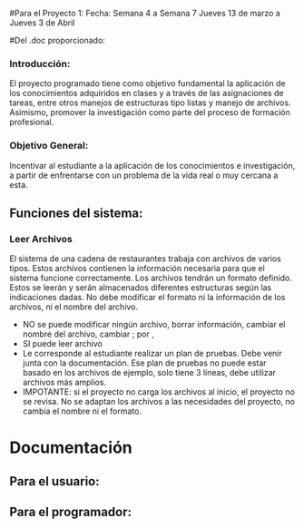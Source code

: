 #Para el Proyecto 1:
Fecha:
  Semana 4 a Semana 7
  Jueves 13 de marzo a Jueves 3 de Abril

#Del .doc proporcionado:
  ### Introducción:
El proyecto programado tiene como objetivo fundamental la aplicación de los conocimientos adquiridos en clases y a través de las asignaciones de tareas, entre otros manejos de estructuras tipo listas y manejo de archivos. Asimismo, promover la investigación como parte del proceso de formación profesional. 

### Objetivo General:
Incentivar al estudiante a la aplicación de los conocimientos e investigación, a partir de enfrentarse con un problema de la vida real o muy cercana a esta.

## Funciones del sistema:
### Leer Archivos
El sistema de una cadena de restaurantes trabaja con archivos de varios tipos. Estos archivos contienen la información necesaria para que el sistema funcione correctamente. Los archivos tendrán un formato definido. Estos se leerán y serán almacenados diferentes estructuras según las indicaciones dadas. No debe modificar el formato ni la información de los archivos, ni el nombre del archivo.
- NO se puede modificar ningún archivo, borrar información, cambiar el nombre del archivo, cambiar ; por ,
- SI puede leer archivo
- Le corresponde al estudiante realizar un plan de pruebas. Debe venir junta con la documentación. Ese plan de pruebas no puede estar basado en los archivos de ejemplo, solo tiene 3 líneas, debe utilizar archivos más amplios.
- IMPOTANTE: si el proyecto no carga los archivos al inicio, el proyecto no se revisa. No se adaptan los archivos a las necesidades del proyecto, no cambia el nombre ni el formato.

# Documentación
## Para el usuario:
## Para el programador:
